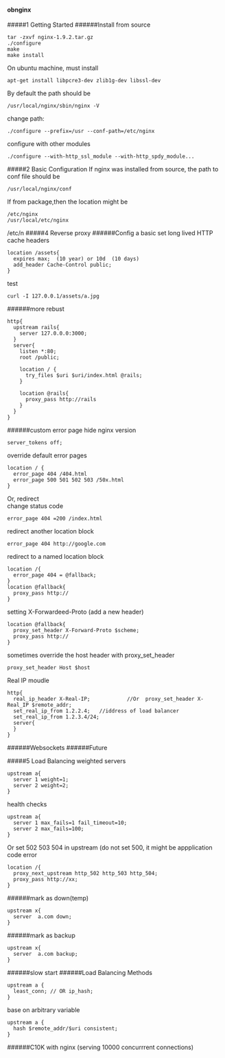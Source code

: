 #### obnginx
#####1 Getting Started
######Install from source
```
tar -zxvf nginx-1.9.2.tar.gz
./configure
make
make install
```
On ubuntu machine, must install
```
apt-get install libpcre3-dev zlib1g-dev libssl-dev
```
By default the path should be
```
/usr/local/nginx/sbin/nginx -V
```
change path:
```
./configure --prefix=/usr --conf-path=/etc/nginx
```
configure with other modules
```
./configure --with-http_ssl_module --with-http_spdy_module...
```
#####2 Basic Configuration
If nginx was installed from source, the path to conf file should be
```
/usr/local/nginx/conf
```
If from package,then the location might be
```
/etc/nginx
/usr/local/etc/nginx
```
/etc/n
#####4 Reverse proxy
######Config a basic
set long lived HTTP cache headers
```
location /assets{
  expires max;  (10 year) or 10d  (10 days)
  add_header Cache-Control public;
}
```
test
```
curl -I 127.0.0.1/assets/a.jpg
```

######more rebust
```
http{
  upstream rails{
    server 127.0.0.0:3000;
  }
  server{
    listen *:80;
    root /public;
  
    location / {
      try_files $uri $uri/index.html @rails;
    }
  
    location @rails{
      proxy_pass http://rails
    }
  }
}
```
######custom error page
hide nginx version
```
server_tokens off;
```
override default error pages
```
location / {
  error_page 404 /404.html
  error_page 500 501 502 503 /50x.html
}
```
Or, redirect  
change status code
```
error_page 404 =200 /index.html
```
redirect another location block
```
error_page 404 http://google.com
```

redirect to a named location block
```
location /{
  error_page 404 = @fallback;
}
location @fallback{
  proxy_pass http://
}
```

setting X-Forwardeed-Proto (add a new header)
```
location @fallback{
  proxy_set_header X-Forward-Proto $scheme;
  proxy_pass http://
}
```
sometimes override the host header with proxy_set_header
```
proxy_set_header Host $host
```
Real IP moudle
```
http{
  real_ip_header X-Real-IP;            //Or  proxy_set_header X-Real_IP $remote_addr;
  set_real_ip_from 1.2.2.4;   //iddress of load balancer
  set_real_ip_from 1.2.3.4/24; 
  server{
  }
}
```
######Websockets
######Future

#####5 Load Balancing
weighted servers
```
upstream a{
  server 1 weight=1;
  server 2 weight=2;
}
```
health checks
```
upstream a{
  server 1 max_fails=1 fail_timeout=10;
  server 2 max_fails=100;
}
```
Or set 502 503 504 in upstream (do not set 500, it might be appplication code error
```
location /{
  proxy_next_upstream http_502 http_503 http_504;
  proxy_pass http://xx;
}
```

######mark as down(temp)
```
upstream x{
  server  a.com down;
}
```
######mark as backup
```
upstream x{
  server  a.com backup;
}
```
######slow start
######Load Balancing Methods
```
upstream a {
  least_conn; // OR ip_hash;
}
```
base on arbitrary variable
```
upstream a {
  hash $remote_addr/$uri consistent;
}
```
######C10K with nginx (serving 10000 concurrrent connections)
